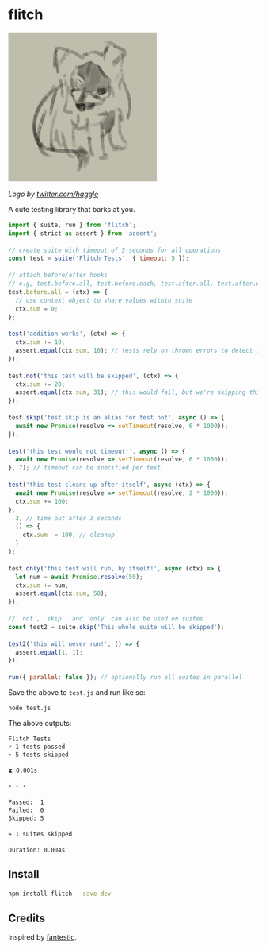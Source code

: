 # flitch

![flitch](logo.jpg)

*Logo by [twitter.com/haggle](https://twitter.com/haggle)*

A cute testing library that barks at you.

```js
import { suite, run } from 'flitch';
import { strict as assert } from 'assert';

// create suite with timeout of 5 seconds for all operations
const test = suite('Flitch Tests', { timeout: 5 });

// attach before/after hooks
// e.g, test.before.all, test.before.each, test.after.all, test.after.each
test.before.all = (ctx) => {
  // use context object to share values within suite
  ctx.sum = 0;
};

test('addition works', (ctx) => {
  ctx.sum += 10;
  assert.equal(ctx.sum, 10); // tests rely on thrown errors to detect failures
});

test.not('this test will be skipped', (ctx) => {
  ctx.sum += 20;
  assert.equal(ctx.sum, 31); // this would fail, but we're skipping this test! *shrugs*
});

test.skip('test.skip is an alias for test.not', async () => {
  await new Promise(resolve => setTimeout(resolve, 6 * 1000));
});

test('this test would not timeout!', async () => {
  await new Promise(resolve => setTimeout(resolve, 6 * 1000));
}, 7); // timeout can be specified per test

test('this test cleans up after itself', async (ctx) => {
  await new Promise(resolve => setTimeout(resolve, 2 * 1000));
  ctx.sum += 100;
},
  3, // time out after 3 seconds
  () => {
    ctx.sum -= 100; // cleanup
  }
);

test.only('this test will run, by itself!', async (ctx) => {
  let num = await Promise.resolve(50);
  ctx.sum += num;
  assert.equal(ctx.sum, 50);
});

// `not`, `skip`, and `only` can also be used on suites
const test2 = suite.skip('This whole suite will be skipped');

test2('this will never run!', () => {
  assert.equal(1, 1);
});

run({ parallel: false }); // optionally run all suites in parallel
```

Save the above to `test.js` and run like so:
```bash
node test.js
````

The above outputs:
```
Flitch Tests
✓ 1 tests passed
↷ 5 tests skipped

⧗ 0.001s

• • •

Passed:  1
Failed:  0
Skipped: 5

↷ 1 suites skipped

Duration: 0.004s
```

## Install

```bash
npm install flitch --save-dev
```

## Credits
Inspired by [fantestic](https://github.com/porsager/fantestic).
